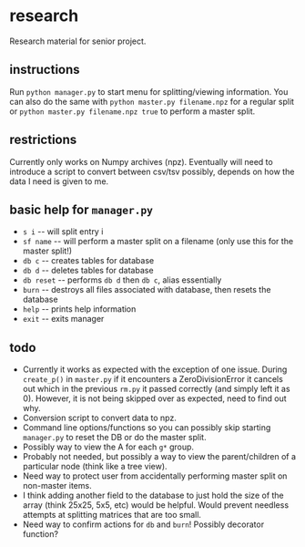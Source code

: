 # research
Research material for senior project.

## instructions

Run `python manager.py` to start menu for splitting/viewing information. You can also do the same with `python master.py filename.npz` for a regular split or `python master.py filename.npz true` to perform a master split.

## restrictions

Currently only works on Numpy archives (npz). Eventually will need to introduce a script to convert between csv/tsv possibly, depends on how the data I need is given to me.

## basic help for `manager.py`

* `s i` -- will split entry i
* `sf name` -- will perform a master split on a filename (only use this for the master split!)
* `db c` -- creates tables for database
* `db d` -- deletes tables for database
* `db reset` -- performs `db d` then `db c`, alias essentially
* `burn` -- destroys all files associated with database, then resets the database
* `help` -- prints help information
* `exit` -- exits manager

## todo

* Currently it works as expected with the exception of one issue. During `create_p()` in `master.py` if it encounters a ZeroDivisionError it cancels out which in the previous `rm.py` it passed correctly (and simply left it as 0). However, it is not being skipped over as expected, need to find out why.
* Conversion script to convert data to npz.
* Command line options/functions so you can possibly skip starting `manager.py` to reset the DB or do the master split.
* Possibly way to view the A for each `g*` group.
* Probably not needed, but possibly a way to view the parent/children of a particular node (think like a tree view).
* Need way to protect user from accidentally performing master split on non-master items.
* I think adding another field to the database to just hold the size of the array (think 25x25, 5x5, etc) would be helpful. Would prevent needless attempts at splitting matrices that are too small.
* Need way to confirm actions for `db` and `burn`! Possibly decorator function?
